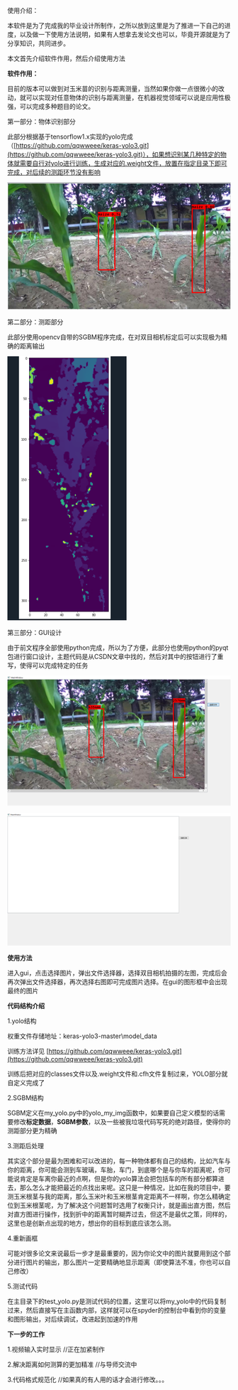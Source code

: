 使用介绍：



本软件是为了完成我的毕业设计所制作，之所以放到这里是为了推进一下自己的进度，以及做一下使用方法说明，如果有人想拿去发论文也可以，毕竟开源就是为了分享知识，共同进步。


本文首先介绍软件作用，然后介绍使用方法


**软件作用：**


目前的版本可以做到对玉米苗的识别与距离测量，当然如果你做一点很微小的改动，就可以实现对任意物体的识别与距离测量，在机器视觉领域可以说是应用性极强，可以完成多种题目的论文。

第一部分：物体识别部分


此部分根据基于tensorflow1.x实现的yolo完成（[https://github.com/qqwweee/keras-yolo3.git](https://github.com/qqwweee/keras-yolo3.git)），如果想识别某几种特定的物体就需要自行对yolo进行训练，生成对应的.weight文件，放置在指定目录下即可完成，对后续的测距环节没有影响

![](https://raw.githubusercontent.com/hanhyalex/pics/main/%E5%BE%AE%E4%BF%A1%E6%88%AA%E5%9B%BE_20201219163747.png)

第二部分：测距部分


此部分使用opencv自带的SGBM程序完成，在对双目相机标定后可以实现极为精确的距离输出

![](https://raw.githubusercontent.com/hanhyalex/pics/main/%E5%BE%AE%E4%BF%A1%E6%88%AA%E5%9B%BE_20201219163840.png)

第三部分：GUI设计

由于前文程序全部使用python完成，所以为了方便，此部分也使用python的pyqt包进行窗口设计，主题代码是从CSDN文章中找的，然后对其中的按钮进行了重写，使得可以完成特定的任务



![](https://raw.githubusercontent.com/hanhyalex/pics/main/%E5%BE%AE%E4%BF%A1%E6%88%AA%E5%9B%BE_20201219164447.png)


![](https://raw.githubusercontent.com/hanhyalex/pics/main/%E5%BE%AE%E4%BF%A1%E6%88%AA%E5%9B%BE_20201219164422.png)

**使用方法**


进入gui，点击选择图片，弹出文件选择器，选择双目相机拍摄的左图，完成后会再次弹出文件选择器，再次选择右图即可完成图片选择。在gui的图形框中会出现最终的图片



**代码结构介绍**


1.yolo结构

权重文件存储地址：keras-yolo3-master\model_data

训练方法详见
[https://github.com/qqwweee/keras-yolo3.git](https://github.com/qqwweee/keras-yolo3.git)

训练后把对应的classes文件以及.weight文件和.cfh文件复制过来，YOLO部分就自定义完成了


2.SGBM结构

SGBM定义在my_yolo.py中的yolo_my_img函数中，如果要自己定义模型的话需要修改**标定数据**，**SGBM参数**，以及一些被我垃圾代码写死的绝对路径，使得你的测距部分更为精确


3.测距后处理

其实这个部分是最为困难和可以改进的，每一种物体都有自己的结构，比如汽车与你的距离，你可能会测到车玻璃，车胎，车门，到底哪个是与你车的距离呢，你可能说肯定是车离你最近的点啊，但是你的yolo算法会把包括车的所有部分都算进去，那么怎么才能把最近的点找出来呢。这只是一种情况，比如在我的项目中，要测玉米根茎与我的距离，那么玉米叶和玉米根茎肯定距离不一样啊，你怎么精确定位到玉米根茎呢，为了解决这个问题暂时选用了权衡只计，就是画出直方图，然后对直方图进行操作，找到折中的距离暂时糊弄过去，但这不是最优之策，同样的，这里也是创新点出现的地方，想出你的目标到底应该怎么测。


4.重新画框

可能对很多论文来说最后一步才是最重要的，因为你论文中的图片就要用到这个部分进行图片的输出，那么图片一定要精确地显示距离（即使算法不准，你也可以自己修改）

5.测试代码

在主目录下的test_yolo.py是测试代码的位置，这里可以将my_yolo中的代码复制过来，然后直接写在主函数内部，这样就可以在spyder的控制台中看到你的变量和图形输出，对后续调试，改进起到加速的作用



**下一步的工作**

1.视频输入实时显示 //正在加紧制作


2.解决距离如何测算的更加精准 //与导师交流中


3.代码格式规范化 //如果真的有人用的话才会进行修改。。。






